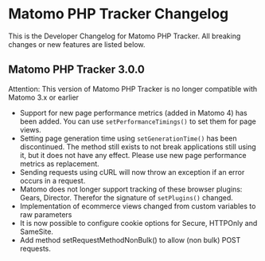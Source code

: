 # Matomo PHP Tracker Changelog

This is the Developer Changelog for Matomo PHP Tracker. All breaking changes or new features are listed below.

## Matomo PHP Tracker 3.0.0

Attention: This version of Matomo PHP Tracker is no longer compatible with Matomo 3.x or earlier

- Support for new page performance metrics (added in Matomo 4) has been added. You can use `setPerformanceTimings()` to set them for page views.
- Setting page generation time using `setGenerationTime()` has been discontinued. The method still exists to not break applications still using it, but it does not have any effect. Please use new page performance metrics as replacement.
- Sending requests using cURL will now throw an exception if an error occurs in a request.
- Matomo does not longer support tracking of these browser plugins: Gears, Director. Therefor the signature of `setPlugins()` changed.
- Implementation of ecommerce views changed from custom variables to raw parameters
- It is now possible to configure cookie options for Secure, HTTPOnly and SameSite.
- Add method setRequestMethodNonBulk() to allow (non bulk) POST requests.
